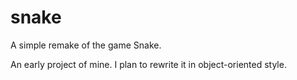 # snake

A simple remake of the game Snake. 

An early project of mine. I plan to rewrite it in object-oriented style. 
